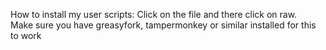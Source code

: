 How to install my user scripts: Click on the file and there click on raw. <br>Make sure you have greasyfork, tampermonkey or similar installed for this to work
